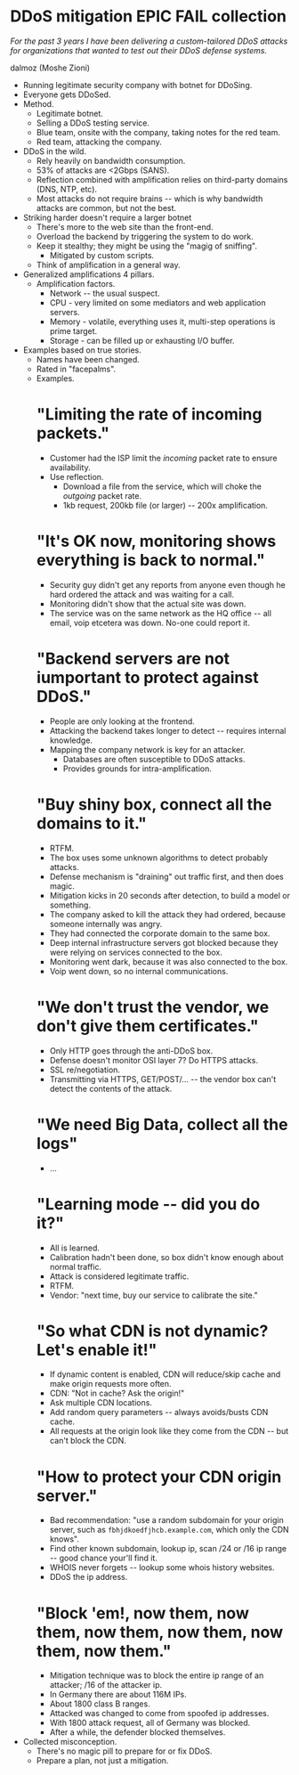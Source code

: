# DDoS mitigation EPIC FAIL collection

*For the past 3 years I have been delivering a custom-tailored DDoS attacks for organizations that wanted to test out their DDoS defense systems.*

dalmoz (Moshe Zioni)

- Running legitimate security company with botnet for DDoSing.
- Everyone gets DDoSed.
- Method.
  - Legitimate botnet.
  - Selling a DDoS testing service.
  - Blue team, onsite with the company, taking notes for the red team.
  - Red team, attacking the company.
- DDoS in the wild.
  - Rely heavily on bandwidth consumption.
  - 53% of attacks are <2Gbps (SANS).
  - Reflection combined with amplification relies on third-party domains (DNS, NTP, etc).
  - Most attacks do not require brains -- which is why bandwidth attacks are common, but not the best.
- Striking harder doesn't require a larger botnet
  - There's more to the web site than the front-end.
  - Overload the backend by triggering the system to do work.
  - Keep it stealthy; they might be using the "magig of sniffing".
    - Mitigated by custom scripts.
  - Think of amplification in a general way.
- Generalized amplifications 4 pillars.
  - Amplification factors.
    - Network -- the usual suspect.
    - CPU - very limited on some mediators and web application servers.
    - Memory - volatile, everything uses it, multi-step operations is prime target.
    - Storage - can be filled up or exhausting I/O buffer.
- Examples based on true stories.
  - Names have been changed.
  - Rated in "facepalms".
  - Examples.
    # "Limiting the rate of incoming packets."
      - Customer had the ISP limit the _incoming_ packet rate to ensure availability.
      - Use reflection.
        - Download a file from the service, which will choke the _outgoing_ packet rate.
        - 1kb request, 200kb file (or larger) -- 200x amplification.
    # "It's OK now, monitoring shows everything is back to normal."
      - Security guy didn't get any reports from anyone even though he hard ordered the attack and was waiting for a call.
      - Monitoring didn't show that the actual site was down.
      - The service was on the same network as the HQ office -- all email, voip etcetera was down. No-one could report it.
    # "Backend servers are not iumportant to protect against DDoS."
      - People are only looking at the frontend.
      - Attacking the backend takes longer to detect -- requires internal knowledge.
      - Mapping the company network is key for an attacker.
        - Databases are often susceptible to DDoS attacks.
        - Provides grounds for intra-amplification.
    # "Buy shiny box, connect all the domains to it."
      - RTFM.
      - The box uses some unknown algorithms to detect probably attacks.
      - Defense mechanism is "draining" out traffic first, and then does magic.
      - Mitigation kicks in 20 seconds after detection, to build a model or something.
      - The company asked to kill the attack they had ordered, because someone internally was angry.
      - They had connected the corporate domain to the same box.
      - Deep internal infrastructure servers got blocked because they were relying on services connected to the box.
      - Monitoring went dark, because it was also connected to the box.
      - Voip went down, so no internal communications.
    # "We don't trust the vendor, we don't give them certificates."
      - Only HTTP goes through the anti-DDoS box.
      - Defense doesn't monitor OSI layer 7? Do HTTPS attacks.
      - SSL re/negotiation.
      - Transmitting via HTTPS, GET/POST/... -- the vendor box can't detect the contents of the attack.
    # "We need Big Data, collect all the logs"
      - ...
    # "Learning mode -- did you do it?"
      - All is learned.
      - Calibration hadn't been done, so box didn't know enough about normal traffic.
      - Attack is considered legitimate traffic.
      - RTFM.
      - Vendor: "next time, buy our service to calibrate the site."
    # "So what CDN is not dynamic? Let's enable it!"
      - If dynamic content is enabled, CDN will reduce/skip cache and make origin requests more often.
      - CDN: "Not in cache? Ask the origin!"
      - Ask multiple CDN locations.
      - Add random query parameters -- always avoids/busts CDN cache.
      - All requests at the origin look like they come from the CDN -- but can't block the CDN.
    # "How to protect your CDN origin server."
      - Bad recommendation: "use a random subdomain for your origin server, such as `fbhjdkoedfjhcb.example.com`, which only the CDN knows".
      - Find other known subdomain, lookup ip, scan /24 or /16 ip range -- good chance your'll find it.
      - WHOIS never forgets -- lookup some whois history websites.
      - DDoS the ip address.
    # "Block 'em!, now them, now them, now them, now them, now them, now them."
      - Mitigation technique was to block the entire ip range of an attacker; /16 of the attacker ip.
      - In Germany there are about 116M IPs.
      - About 1800 class B ranges.
      - Attacked was changed to come from spoofed ip addresses.
      - With 1800 attack request, all of Germany was blocked.
      - After a while, the defender blocked themselves.
- Collected misconception.
  - There's no magic pill to prepare for or fix DDoS.
  - Prepare a plan, not just a mitigation.
